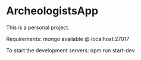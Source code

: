 # ArcheologistsApp
This is a personal project.

Requirements:
mongo available @ localhost:27017

To start the development servers:
npm run start-dev
